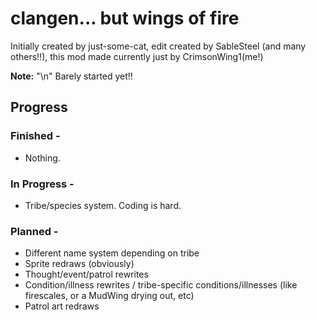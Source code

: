 # clangen... but wings of fire

Initially created by just-some-cat, edit created by SableSteel (and many others!!), this mod made currently just by CrimsonWing1(me!)


**Note:** "\n"
Barely started yet!!

## Progress
### Finished -
- Nothing.
  
### In Progress -
- Tribe/species system. Coding is hard.
  
### Planned -
- Different name system depending on tribe
- Sprite redraws (obviously)
- Thought/event/patrol rewrites
- Condition/illness rewrites / tribe-specific conditions/illnesses (like firescales, or a MudWing drying out, etc)
- Patrol art redraws
